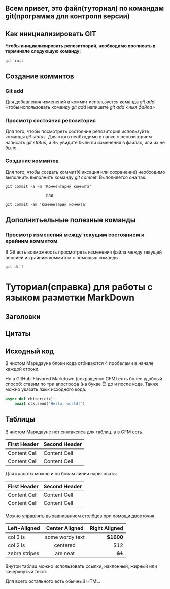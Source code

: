 ## Всем привет, это файл(туториал) по командам git(программа для контроля версии)

## Как инициализировать GIT
**Чтобы инициализировать репозитоорий, необходимо прописать в терминале следующую команду:**

```
git init
```

## Создание коммитов


### Git add
Для добавления изменений в коммит используется команда *git add*. Чтобы использовать команду *git add* напишите *git add <имя файла>*

### Просмотр состояния репозитория 
Для того, чтобы посмотреть состояние репозитория используйте команды *git status*. Для этого необходимо в папке с репозиторием написать *git status*, и Вы увидите были ли изменения в файлах, или их не было.

### Создание коммитов
Для того, чтобы создать коммит(Фиксация или сохранение) необходимо выполнить выполнить команду *git commit*. Выполняется она так:
```
git commit -a -m 'Комментарий коммита'

                  Или

git commit -am 'Комментарий коммита'
``` 

## Дополнитьельные полезные команды

### Просмотр изменений между текущим состоянием и крайним коммитом
В Git есть возможность просмотреть изменения файла между текущей версией и крайним коммитом с помощью команды:
```
git diff
```



# Туториал(справка) для работы с языком разметки MarkDown



## Заголовки 








## Цитаты









## Исходный код
В чистом Маркдауне блоки кода отбиваются 4 пробелами в начале каждой строки.

Но в GitHub-Flavored Markdown (сокращенно GFM) есть более удобный способ: ставим по три апострофа (на букве Ё) до и после кода. Также можно указать язык исходного кода.
```python
async def chiter(ctx):
    await ctx.send("Hello, world!")
```

## Таблицы

В чистом Маркдауне нет синтаксиса для таблиц, а в GFM есть.

First Header  | Second Header
------------- | -------------
Content Cell  | Content Cell
Content Cell  | Content Cell

Для красоты можно и по бокам линии нарисовать:

| First Header  | Second Header |
| ------------- | ------------- |
| Content Cell  | Content Cell  |
| Content Cell  | Content Cell  |

Можно управлять выравниванием столбцов при помощи двоеточия.

| Left-Aligned  | Center Aligned  | Right Aligned |
|:------------- |:---------------:| -------------:|
| col 3 is      | some wordy text |     **$1600** |
| col 2 is      | centered        |         $12   |
| zebra stripes | are neat        |        ~~$1~~ |

Внутри таблиц можно использовать ссылки, наклонный, жирный или зачеркнутый текст.

Для всего остального есть обычный HTML.